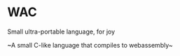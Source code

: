 # WAC

Small ultra-portable language, for joy

~A small C-like language that compiles to webassembly~
